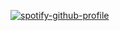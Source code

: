 [![spotify-github-profile](https://spotify-github-profile.vercel.app/api/view?uid=butter0115&cover_image=true&theme=default)](https://spotify-github-profile.vercel.app/api/view?uid=butter0115&redirect=true)
